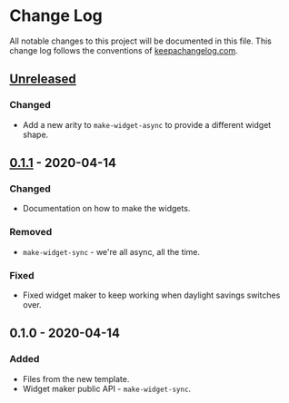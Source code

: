 # Change Log
All notable changes to this project will be documented in this file. This change log follows the conventions of [keepachangelog.com](http://keepachangelog.com/).

## [Unreleased]
### Changed
- Add a new arity to `make-widget-async` to provide a different widget shape.

## [0.1.1] - 2020-04-14
### Changed
- Documentation on how to make the widgets.

### Removed
- `make-widget-sync` - we're all async, all the time.

### Fixed
- Fixed widget maker to keep working when daylight savings switches over.

## 0.1.0 - 2020-04-14
### Added
- Files from the new template.
- Widget maker public API - `make-widget-sync`.

[Unreleased]: https://github.com/your-name/jfx_wrapper/compare/0.1.1...HEAD
[0.1.1]: https://github.com/your-name/jfx_wrapper/compare/0.1.0...0.1.1

